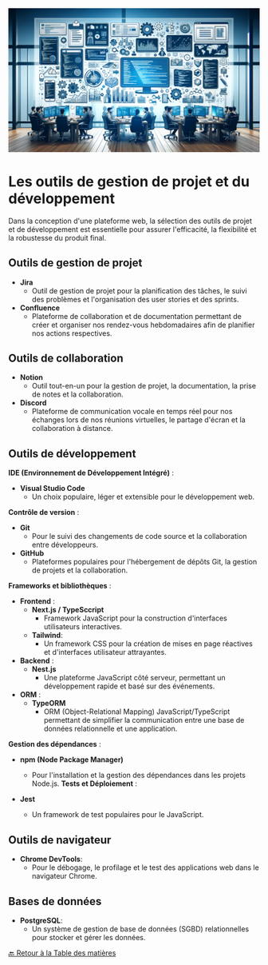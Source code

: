 <img src="../../Assets/Images/project-management.png" alt="Outils" width="600">

# Les outils de gestion de projet et du développement

Dans la conception d'une plateforme web, la sélection des outils de projet et de développement est essentielle pour assurer l'efficacité, la flexibilité et la robustesse du produit final.

## Outils de gestion de projet

- **Jira**
  - Outil de gestion de projet pour la planification des tâches, le suivi des problèmes et l'organisation des user stories et des sprints.
- **Confluence**
  - Plateforme de collaboration et de documentation permettant de créer et organiser nos rendez-vous hebdomadaires afin de planifier nos actions respectives.

## Outils de collaboration

- **Notion**
  - Outil tout-en-un pour la gestion de projet, la documentation, la prise de notes et la collaboration.
- **Discord**
  - Plateforme de communication vocale en temps réel pour nos échanges lors de nos réunions virtuelles, le partage d'écran et la collaboration à distance.

## Outils de développement

**IDE (Environnement de Développement Intégré)** :

- **Visual Studio Code**
  - Un choix populaire, léger et extensible pour le développement web.

**Contrôle de version** :

- **Git**
  - Pour le suivi des changements de code source et la collaboration entre développeurs.
- **GitHub**
  - Plateformes populaires pour l'hébergement de dépôts Git, la gestion de projets et la collaboration.

**Frameworks et bibliothèques** :

- **Frontend** :
  - **Next.js / TypeSccript**
    - Framework JavaScript pour la construction d'interfaces utilisateurs interactives.
  - **Tailwind**:
    - Un framework CSS pour la création de mises en page réactives et d'interfaces utilisateur attrayantes.
- **Backend** :
  - **Nest.js**
    - Une plateforme JavaScript côté serveur, permettant un développement rapide et basé sur des événements.
- **ORM** :
  - **TypeORM**
    - ORM (Object-Relational Mapping) JavaScript/TypeScript permettant de simplifier la communication entre une base de données relationnelle et une application.

**Gestion des dépendances** :

- **npm (Node Package Manager)**

  - Pour l'installation et la gestion des dépendances dans les projets Node.js.
    **Tests et Déploiement** :

- **Jest**
  - Un framework de test populaires pour le JavaScript.

## Outils de navigateur

- **Chrome DevTools**:
  - Pour le débogage, le profilage et le test des applications web dans le navigateur Chrome.

## Bases de données

- **PostgreSQL**:
  - Un système de gestion de base de données (SGBD) relationnelles pour stocker et gérer les données.

[🔙 Retour à la Table des matières](../Choix-stack-techniques/README.md)
